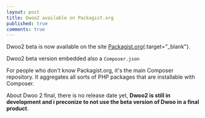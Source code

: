 ```yaml
---
layout: post
title: Dwoo2 available on Packagist.org
published: true
comments: true
---
```


Dwoo2 beta is now available on the site [Packagist.org](https://packagist.org/packages/dwoo/dwoo){:target="_blank"}.   
<!-- more -->
Dwoo2 beta version embedded also a `Composer.json`

For people who don't know Packagist.org, it's the main Composer repository. It aggregates all sorts of PHP packages that are installable with Composer.

About Dwoo 2 final, there is no release date yet, **Dwoo2 is still in development and i preconize to not use the beta version of Dwoo in a final product**.